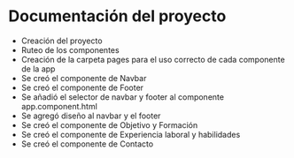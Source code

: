 # Documentación del proyecto
- Creación del proyecto 
- Ruteo de los componentes
- Creación de la carpeta pages para el uso correcto de cada componente de la app
- Se creó el componente de Navbar 
- Se creó el componente de Footer
- Se añadió el selector de navbar y footer al componente app.component.html
- Se agregó diseño al navbar y el footer
- Se creó el componente de Objetivo y Formación
- Se creó el componente de Experiencia laboral y habilidades
- Se creó el componente de Contacto
